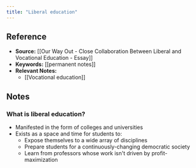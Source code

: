 ```yaml
---
title: "Liberal education"
---
```

## Reference
- **Source:** [[Our Way Out - Close Collaboration Between Liberal and Vocational Education - Essay]]
- **Keywords:** [[permanent notes]]
- **Relevant Notes:** 
	- [[Vocational education]]
## Notes
### What is liberal education?
+ Manifested in the form of colleges and universities
+ Exists as a space and time for students to:
	+ Expose themselves to a wide array of disciplines
	+ Prepare students for a continuously-changing democratic society
	+ Learn from professors whose work isn't driven by profit-maximization